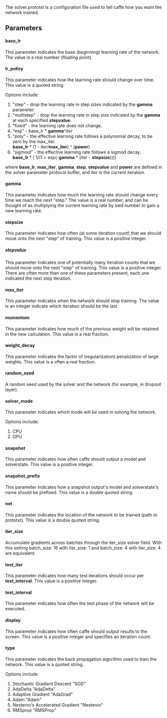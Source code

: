 The solver.prototxt is a configuration file used to tell caffe how you want the network trained.

## Parameters

#### base_lr  

This parameter indicates the base (beginning) learning rate of the network. The value is a real number (floating point).

#### lr_policy

This parameter indicates how the learning rate should change over time. This value is a quoted string.

Options include:

1. "step" - drop the learning rate in step sizes indicated by the **gamma** parameter.
1. "multistep" - drop the learning rate in step size indicated by the **gamma** at each specified **stepvalue**.
1. "fixed" - the learning rate does not change.
1. "exp" - base_lr * **gamma**^_iter_
1. "poly" - the effective learning rate follows a polynomial decay, to be zero by the max_iter.  
**base_lr** * (1 - _iter_/**max_iter**) ^ (**power**)
1. "sigmoid" -  the effective learning rate follows a sigmod decay.  
**base_lr** * ( 1/(1 + exp(-**gamma** * (_iter_ - **stepsize**))))

where **base_lr**, **max_iter**, **gamma**, **step**, **stepvalue** and **power** are defined in the solver parameter protocol buffer, and _iter_ is the current iteration.

#### gamma

This parameter indicates how much the learning rate should change every time we reach the next "step." The value is a real number, and can be thought of as multiplying the current learning rate by said number to gain a new learning rate.

#### stepsize

This parameter indicates how often (at some iteration count) that we should move onto the next "step" of training. This value is a positive integer.

##### stepvalue

This parameter indicates one of potentially many iteration counts that we should move onto the next "step" of training. This value is a positive integer. There are often more than one of these parameters present, each one indicated the next step iteration.

#### max_iter

This parameter indicates when the network should stop training. The value is an integer indicate which iteration should be the last.

#### momentum

This parameter indicates how much of the previous weight will be retained in the new calculation. This value is a real fraction.

#### weight_decay

This parameter indicates the factor of (regularization) penalization of large weights. This value is a often a real fraction.

#### random_seed

A random seed used by the solver and the network (for example, in dropout layer).

#### solver_mode

This parameter indicates which mode will be used in solving the network.

Options include:

1. CPU
1. GPU

#### snapshot

This parameter indicates how often caffe should output a model and solverstate. This value is a positive integer.

#### snapshot_prefix

This parameter indicates how a snapshot output's model and solverstate's name should be prefixed. This value is a double quoted string.

#### net

This parameter indicates the location of the network to be trained (path to prototxt). This value is a double quoted string.

#### iter_size
Accumulate gradients across batches through the iter_size solver field. With this setting batch_size: 16 with iter_size: 1 and batch_size: 4 with iter_size: 4 are equivalent.

#### test_iter

This parameter indicates how many test iterations should occur per **test_interval**. This value is a positive integer.

#### test_interval

This parameter indicates how often the test phase of the network will be executed.

#### display

This parameter indicates how often caffe should output results to the screen. This value is a positive integer and specifies an iteration count.

#### type

This parameter indicates the back propagation algorithm used to train the network. This value is a quoted string.

Options include:
1. Stochastic Gradient Descent "SGD"
1. AdaDelta "AdaDelta"
1. Adaptive Gradient "AdaGrad"
1. Adam "Adam"
1. Nesterov’s Accelerated Gradient "Nesterov"
1. RMSprop "RMSProp"
